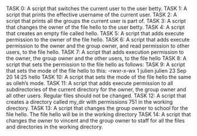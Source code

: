 TASK 0: A script that switches the current user to the user betty.
TASK 1: A script that prints the effective username of the current user.
TASK 2: A script that prints all the groups the current user is part of.
TASK 3: A script that changes the owner of the file hello to the user betty.
TASK 4: A script that creates an empty file called hello.
TASK 5: A script that adds execute permission to the owner of the file hello.
TASK 6: A script that adds execute permission to the owner and the group owner, and read permission to other users, to the file hello.
TASK 7: A script that adds execution permission to the owner, the group owner and the other users, to the file hello
TASK 8: A script that sets the permission to the file hello as follows:
TASK 9: A script that sets the mode of the file hello to this: -rwxr-x-wx 1 julien julien 23 Sep 20 14:25 hello
TASK 10: A script that sets the mode of the file hello the same as olleh’s mode.
TASK 11: A script that adds execute permission to all subdirectories of the current directory for the owner, the group owner and all other users. Regular files should not be changed.
TASK 12: A script that creates a directory called my_dir with permissions 751 in the working directory.
TASK 13: A script that changes the group owner to school for the file hello. The file hello will be in the working directory
TASK 14:  A script that changes the owner to vincent and the group owner to staff for all the files and directories in the working directory.
 
